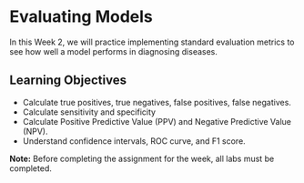 # Evaluating Models

In this Week 2, we will practice implementing standard evaluation metrics to see how well a model performs in diagnosing diseases.

## Learning Objectives

- Calculate true positives, true negatives, false positives, false negatives.
- Calculate sensitivity and specificity
- Calculate Positive Predictive Value (PPV) and Negative Predictive Value (NPV).
- Understand confidence intervals, ROC curve, and F1 score.

**Note:** Before completing the assignment for the week, all labs must be completed.